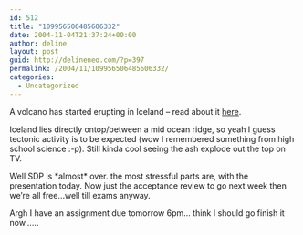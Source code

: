 ```yaml
---
id: 512
title: "109956506485606332"
date: 2004-11-04T21:37:24+00:00
author: deline
layout: post
guid: http://delineneo.com/?p=397
permalink: /2004/11/109956506485606332/
categories:
  - Uncategorized
---
```

A volcano has started erupting in Iceland &#8211; read about it [here](http://olympics.reuters.com/newsArticle.jhtml?type=scienceNews&storyID=6686483).

Iceland lies directly ontop/between a mid ocean ridge, so yeah I guess tectonic activity is to be expected (wow I remembered something from high school science :-p). Still kinda cool seeing the ash explode out the top on TV.

Well SDP is \*almost\* over. the most stressful parts are, with the presentation today. Now just the acceptance review to go next week then we&#8217;re all free&#8230;well till exams anyway.

Argh I have an assignment due tomorrow 6pm&#8230; think I should go finish it now&#8230;&#8230;
